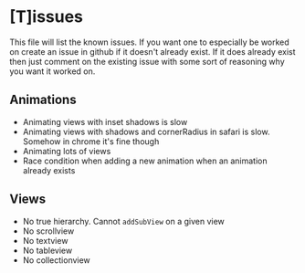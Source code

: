 # [T]issues

This file will list the known issues. If you want one to especially be worked on create an issue in github if it doesn't already exist. If it does already exist then just comment on the existing issue with some sort of reasoning why you want it worked on.

## Animations

- Animating views with inset shadows is slow
- Animating views with shadows and cornerRadius in safari is slow. Somehow in chrome it's fine though
- Animating lots of views
- Race condition when adding a new animation when an animation already exists

## Views

- No true hierarchy. Cannot `addSubView` on a given view
- No scrollview
- No textview
- No tableview
- No collectionview

